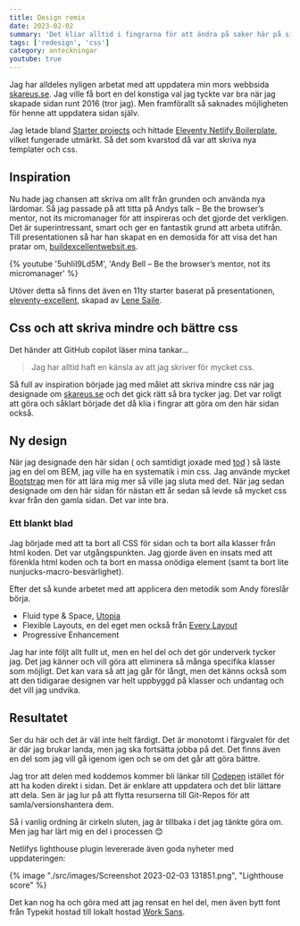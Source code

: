 ```yaml
---
title: Design remix
date: 2023-02-02
summary: 'Det kliar alltid i fingrarna för att ändra på saker här på sidan och särskilt då jag hittar något nytt intressant. Efter att jag tittat på Andy Bells talk, "Be the browser’s mentor, not its micromanager" och applicerat det på en sida var jag helt enkelt tvungen att applicera det här.'
tags: ['redesign', 'css']
category: anteckningar
youtube: true
---
```


Jag har alldeles nyligen arbetat med att uppdatera min mors webbsida [skareus.se](https://www.skareus.se). Jag ville få bort en del konstiga val jag tyckte var bra när jag skapade sidan runt 2016 (tror jag). Men framförallt så saknades möjligheten för henne att uppdatera sidan själv.

Jag letade bland [Starter projects](https://www.11ty.dev/docs/starter/) och hittade [Eleventy Netlify Boilerplate](https://eleventy-netlify-boilerplate.netlify.app/), vilket fungerade utmärkt. Så det som kvarstod då var att skriva nya templater och css.

## Inspiration

Nu hade jag chansen att skriva om allt från grunden och använda nya lärdomar. Så jag passade på att titta på Andys talk – Be the browser’s mentor, not its micromanager för att inspireras och det gjorde det verkligen. Det är superintressant, smart och ger en fantastik grund att arbeta utifrån. Till presentationen så har han skapat en en demosida för att visa det han pratar om, [buildexcellentwebsit.es](https://buildexcellentwebsit.es/).

{% youtube '5uhIiI9Ld5M', 'Andy Bell – Be the browser’s mentor, not its micromanager' %}

Utöver detta så finns det även en 11ty starter baserat på presentationen, [eleventy-excellent](https://eleventy-excellent.netlify.app/), skapad av [Lene Saile](https://www.lene.dev/).

## Css och att skriva mindre och bättre css

Det händer att GitHub copilot läser mina tankar...

> Jag har alltid haft en känsla av att jag skriver för mycket css.

Så full av inspiration började jag med målet att skriva mindre css när jag designade om [skareus.se](https://www.skareus.se) och det gick rätt så bra tycker jag. Det var roligt att göra och såklart började det då klia i fingrar att göra om den här sidan också.

## Ny design

När jag designade den här sidan ( och samtidigt joxade med [tod](/projekt/tod) ) så läste jag en del om BEM, jag ville ha en systematik i min css. Jag använde mycket [Bootstrap](https://getbootstrap.com/) men för att lära mig mer så ville jag sluta med det. När jag sedan designade om den här sidan för nästan ett år sedan så levde så mycket css kvar från den gamla sidan. Det var inte bra.

### Ett blankt blad

Jag började med att ta bort all CSS för sidan och ta bort alla klasser från html koden. Det var utgångspunkten. Jag gjorde även en insats med att förenkla html koden och ta bort en massa onödiga element (samt ta bort lite nunjucks-macro-besvärlighet).

Efter det så kunde arbetet med att applicera den metodik som Andy föreslår börja.

-   Fluid type & Space, [Utopia](https://utopia.fyi/)
-   Flexible Layouts, en del eget men också från [Every Layout](https://every-layout.dev/)
-   Progressive Enhancement

Jag har inte följt allt fullt ut, men en hel del och det gör underverk tycker jag. Det jag känner och vill göra att eliminera så många specifika klasser som möjligt. Det kan vara så att jag går för långt, men det känns också som att den tidigarae designen var helt uppbyggd på klasser och undantag och det vill jag undvika.

## Resultatet

Ser du här och det är väl inte helt färdigt. Det är monotomt i färgvalet för det är där jag brukar landa, men jag ska fortsätta jobba på det. Det finns även en del som jag vill gå igenom igen och se om det går att göra bättre.

Jag tror att delen med koddemos kommer bli länkar till [Codepen](https://codepen.io/) istället för att ha koden direkt i sidan. Det är enklare att uppdatera och det blir lättare att dela. Sen är jag lur på att flytta resurserna till Git-Repos för att samla/versionshantera dem.

Så i vanlig ordning är cirkeln sluten, jag är tillbaka i det jag tänkte göra om. Men jag har lärt mig en del i processen 😊

Netlifys lighthouse plugin levererade även goda nyheter med uppdateringen:

{% image "./src/images/Screenshot 2023-02-03 131851.png", "Lighthouse score" %}

Det kan nog ha och göra med att jag rensat en hel del, men även bytt font från Typekit hostad till lokalt hostad [Work Sans](https://github.com/weiweihuanghuang/Work-Sans).
